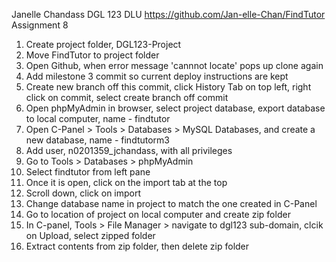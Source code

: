 Janelle Chandass
DGL 123 DLU
https://github.com/Jan-elle-Chan/FindTutor
Assignment 8

1. Create project folder, DGL123-Project
2. Move FindTutor to project folder
3. Open Github, when error message 'cannnot locate' pops up clone again
4. Add milestone 3 commit so current deploy instructions are kept
5. Create new branch off this commit, click History Tab on top left, right click on commit, select create branch off commit
6. Open phpMyAdmin in browser, select project database, export database to local computer, name - findtutor
7. Open C-Panel > Tools > Databases > MySQL Databases, and create a new database, name - findtutorm3
8. Add user, n0201359_jchandass, with all privileges
8. Go to Tools > Databases > phpMyAdmin 
9. Select findtutor from left pane
10. Once it is open, click on the import tab at the top
11. Scroll down, click on import
12. Change database name in project to match the one created in C-Panel
13. Go to location of project on local computer and create zip folder
14. In C-panel, Tools > File Manager > navigate to dgl123 sub-domain, clcik on Upload, select zipped folder
15. Extract contents from zip folder, then delete zip folder